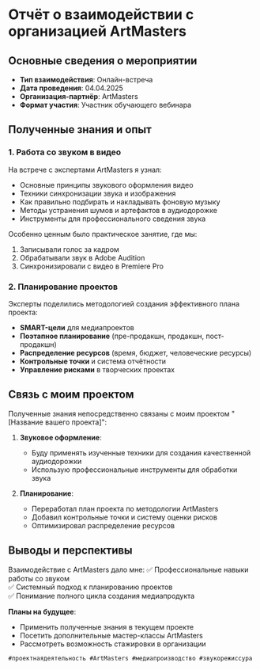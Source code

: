 # Отчёт о взаимодействии с организацией ArtMasters

## Основные сведения о мероприятии
- **Тип взаимодействия**: Онлайн-встреча
- **Дата проведения**: 04.04.2025
- **Организация-партнёр**: ArtMasters
- **Формат участия**: Участник обучающего вебинара

## Полученные знания и опыт

### 1. Работа со звуком в видео
На встрече с экспертами ArtMasters я узнал:
- Основные принципы звукового оформления видео
- Техники синхронизации звука и изображения
- Как правильно подбирать и накладывать фоновую музыку
- Методы устранения шумов и артефактов в аудиодорожке
- Инструменты для профессионального сведения звука

Особенно ценным было практическое занятие, где мы:
1. Записывали голос за кадром
2. Обрабатывали звук в Adobe Audition
3. Синхронизировали с видео в Premiere Pro

### 2. Планирование проектов
Эксперты поделились методологией создания эффективного плана проекта:
- **SMART-цели** для медиапроектов
- **Поэтапное планирование** (пре-продакшн, продакшн, пост-продакшн)
- **Распределение ресурсов** (время, бюджет, человеческие ресурсы)
- **Контрольные точки** и система отчётности
- **Управление рисками** в творческих проектах

## Связь с моим проектом
Полученные знания непосредственно связаны с моим проектом "[Название вашего проекта]":

1. **Звуковое оформление**:
   - Буду применять изученные техники для создания качественной аудиодорожки
   - Использую профессиональные инструменты для обработки звука

2. **Планирование**:
   - Переработал план проекта по методологии ArtMasters
   - Добавил контрольные точки и систему оценки рисков
   - Оптимизировал распределение ресурсов

## Выводы и перспективы
Взаимодействие с ArtMasters дало мне:
✅ Профессиональные навыки работы со звуком  
✅ Системный подход к планированию проектов  
✅ Понимание полного цикла создания медиапродукта  

**Планы на будущее**:
- Применить полученные знания в текущем проекте
- Посетить дополнительные мастер-классы ArtMasters
- Рассмотреть возможность стажировки в организации

`#проектнаядеятельность #ArtMasters #медиапроизводство #звукорежиссура`